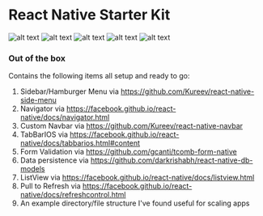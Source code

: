 React Native Starter Kit
=======

![alt text](https://dl.dropboxusercontent.com/u/46690444/GITHUB/react-native-starter-app.png "Default Screen w/ tabs") ![alt text](https://dl.dropboxusercontent.com/u/46690444/GITHUB/react-native-starter-app-open-menu.png "Sidebar Menu open") ![alt text](https://dl.dropboxusercontent.com/u/46690444/GITHUB/react-native-starter-app-forms.png "Data validation and persistence") ![alt text](https://dl.dropboxusercontent.com/u/46690444/GITHUB/react-native-starter-app-listview.png "List View Example") ![alt text](https://dl.dropboxusercontent.com/u/46690444/GITHUB/react-native-starter-app-listview2.png "List View Example 2")

### Out of the box

Contains the following items all setup and ready to go:

1. Sidebar/Hamburger Menu via https://github.com/Kureev/react-native-side-menu
2. Navigator via https://facebook.github.io/react-native/docs/navigator.html
3. Custom Navbar via https://github.com/Kureev/react-native-navbar
4. TabBarIOS via https://facebook.github.io/react-native/docs/tabbarios.html#content
5. Form Validation via https://github.com/gcanti/tcomb-form-native
6. Data persistence via https://github.com/darkrishabh/react-native-db-models
7. ListView via https://facebook.github.io/react-native/docs/listview.html
8. Pull to Refresh via https://facebook.github.io/react-native/docs/refreshcontrol.html
9. An example directory/file structure I've found useful for scaling apps

 

